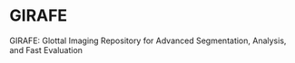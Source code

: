 # GIRAFE
GIRAFE: Glottal Imaging Repository for Advanced Segmentation, Analysis, and Fast Evaluation
